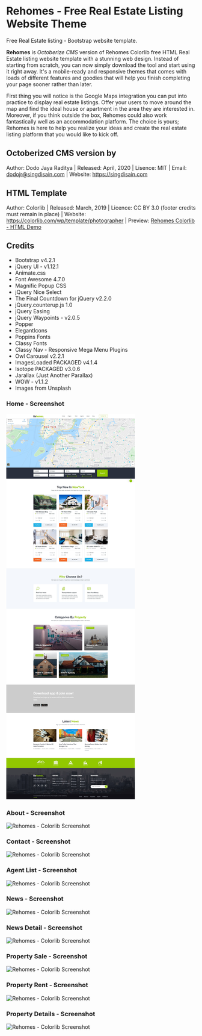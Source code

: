 # Rehomes - Free Real Estate Listing Website Theme

Free Real Estate listing - Bootstrap website template.

**Rehomes** is _Octoberize CMS_ version of Rehomes Colorlib free HTML Real Estate listing website template with a stunning web design. Instead of starting from scratch, you can now simply download the tool and start using it right away. It's a mobile-ready and responsive themes that comes with loads of different features and goodies that will help you finish completing your page sooner rather than later.

First thing you will notice is the Google Maps integration you can put into practice to display real estate listings. Offer your users to move around the map and find the ideal house or apartment in the area they are interested in. Moreover, if you think outside the box, Rehomes could also work fantastically well as an accommodation platform. The choice is yours; Rehomes is here to help you realize your ideas and create the real estate listing platform that you would like to kick off.

## Octoberized CMS version by

Author: Dodo Jaya Raditya
| Released: April, 2020
| Lisence: MIT
| Email: dodojr@singdisain.com
| Website: https://singdisain.com

## HTML Template

Author: Colorlib
| Released: March, 2019
| Licence: CC BY 3.0 (footer credits must remain in place)
| Website: https://colorlib.com/wp/template/photographer
| Preview: [Rehomes Colorlib - HTML Demo](https://colorlib.com/preview/#rehomes)

## Credits

* Bootstrap v4.2.1
* jQuery UI - v1.12.1
* Animate.css
* Font Awesome 4.7.0
* Magnific Popup CSS
* jQuery Nice Select
* The Final Countdown for jQuery v2.2.0
* jQuery.counterup.js 1.0
* jQuery Easing
* jQuery Waypoints - v2.0.5
* Popper
* ElegantIcons
* Poppins Fonts
* Classy Fonts
* Classy Nav - Responsive Mega Menu Plugins
* Owl Carousel v2.2.1
* ImagesLoaded PACKAGED v4.1.4
* Isotope PACKAGED v3.0.6
* Jarallax (Just Another Parallax)
* WOW - v1.1.2
* Images from Unsplash

### Home - Screenshot
![Rehomes - Colorlib Screenshot](/screenshot_home.jpeg)

### About - Screenshot
![Rehomes - Colorlib Screenshot](/screenshot_about.png)

### Contact - Screenshot
![Rehomes - Colorlib Screenshot](/screenshot_contact.png)

### Agent List - Screenshot
![Rehomes - Colorlib Screenshot](/screenshot_agents.png)

### News - Screenshot
![Rehomes - Colorlib Screenshot](/screenshot_news.png)

### News Detail - Screenshot
![Rehomes - Colorlib Screenshot](/screenshot_news-detail.png)

### Property Sale - Screenshot
![Rehomes - Colorlib Screenshot](/screenshot_sale.png)

### Property Rent - Screenshot
![Rehomes - Colorlib Screenshot](/screenshot_rent.png)

### Property Details - Screenshot
![Rehomes - Colorlib Screenshot](/screenshot_property-details.png)